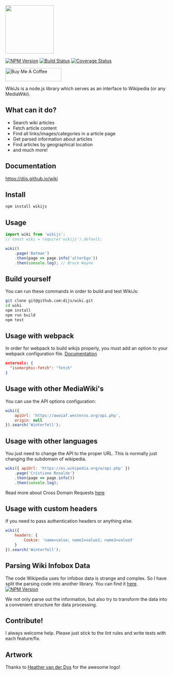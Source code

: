 <img height="150" src="img/wikijs.png">

[![NPM Version](https://img.shields.io/npm/v/wikijs.svg)](https://www.npmjs.com/package/wikijs)
[![Build Status](https://travis-ci.org/dijs/wiki.svg)](https://travis-ci.org/dijs/wiki)
[![Coverage Status](https://coveralls.io/repos/dijs/wiki/badge.svg)](https://coveralls.io/r/dijs/wiki)

<a href="https://www.buymeacoffee.com/2tmRKi9" target="_blank"><img src="https://cdn.buymeacoffee.com/buttons/default-yellow.png" alt="Buy Me A Coffee" height="41" width="174"></a>

WikiJs is a node.js library which serves as an interface to Wikipedia (or any MediaWiki).

## What can it do?

- Search wiki articles
- Fetch article content
- Find all links/images/categories in a article page
- Get parsed information about articles
- Find articles by geographical location
- and much more!

## Documentation

<https://dijs.github.io/wiki>

## Install

```bash
npm install wikijs
```

## Usage

```javascript
import wiki from 'wikijs';
// const wiki = require('wikijs').default;

wiki()
	.page('Batman')
	.then(page => page.info('alterEgo'))
	.then(console.log); // Bruce Wayne
```

## Build yourself

You can run these commands in order to build and test WikiJs:

```bash
git clone git@github.com:dijs/wiki.git
cd wiki
npm install
npm run build
npm test
```

## Usage with webpack

In order for webpack to build wikijs properly, you must add an option to
your webpack configuration file. [Documentation](https://webpack.js.org/configuration/externals/#externals)

```json
externals: {
  "isomorphic-fetch": "fetch"
}
```

## Usage with other MediaWiki's

You can use the API options configuration:

```js
wiki({
	apiUrl: 'https://awoiaf.westeros.org/api.php',
	origin: null
}).search('Winterfell');
```

## Usage with other languages

You just need to change the API to the proper URL. This is normally just changing the subdomain of wikipedia.

```js
wiki({ apiUrl: 'https://es.wikipedia.org/w/api.php' })
	.page('Cristiano Ronaldo')
	.then(page => page.info())
	.then(console.log);
```

Read more about Cross Domain Requests [here](https://www.mediawiki.org/wiki/API:Main_module)

## Usage with custom headers

If you need to pass authentication headers or anything else.

```js
wiki({
	headers: {
		Cookie: 'name=value; name2=value2; name3=value3'
	}
}).search('Winterfell');
```

## Parsing Wiki Infobox Data

The code Wikipedia uses for infobox data is strange and complex. So I have split the parsing code into another library. You can find it [here](https://github.com/dijs/infobox-parser).
[![NPM Version](https://img.shields.io/npm/v/wikijs.svg)](https://www.npmjs.com/package/infobox-parser)

We not only parse out the information, but also try to transform the data into a convenient structure for data processing.

## Contribute!

I always welcome help. Please just stick to the lint rules and write tests with each feature/fix.

## Artwork

Thanks to [Heather van der Dys](http://heathervanderdys.com/) for the awesome logo!
